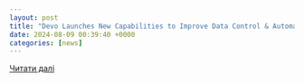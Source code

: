 ```yaml
---
layout: post
title: "Devo Launches New Capabilities to Improve Data Control & Automation, Reduce Costs – Rakesh Nair – BH24 #3 | SC Media"
date: 2024-08-09 00:39:40 +0000
categories: [news]
---
```


[Читати далі](https://www.scmagazine.com/podcast-segment/13159-devo-launches-new-capabilities-to-improve-data-control-automation-reduce-costs-rakesh-nair-bh24-3)
